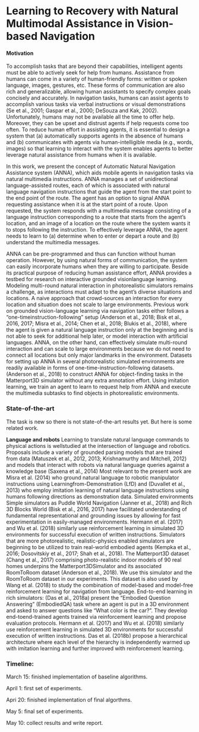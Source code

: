 # Learning to Recovery with Natural Multimodal Assistance in Vision-based Navigation


#### Motivation
To accomplish tasks that are beyond their capabilities, intelligent agents must be able to actively seek for help from humans. Assistance from humans can come in a variety of human-friendly forms: written or spoken language, images, gestures, etc. These forms of communication are also rich and generalizable, allowing human assistants to specify complex goals concisely and accurately. In navigation
tasks, humans can assist agents to accomplish various tasks via verbal instructions or visual demonstrations (Se et al., 2001; Gaspar et al., 2000; DeSouza and Kak, 2002). Unfortunately, humans may not be available all the time to offer help. Moreover, they can be upset and distrust agents if help requests come too often. To reduce human effort in assisting agents, it is essential to design a system that (a) automatically supports agents in the absence of humans and (b) communicates with agents via human-intelligible media (e.g., words, images) so that learning to interact with the system enables agents to better leverage natural assistance from humans when it is available. 

In this work, we present the concept of Automatic Natural Navigation Assistance system (ANNA), which aids mobile agents in navigation tasks via natural multimedia instructions. ANNA manages a set of unidirectional language-assisted routes, each of
which is associated with natural language navigation instructions that guide the agent from the start point to the end point of the route. The agent has an option to signal ANNA requesting assistance when it is at the start point of a route. Upon requested, the
system responds with a multimedia message consisting of a language instruction corresponding to a route that starts from the agent’s location, and an image of a location on the route where the system wants it to stops following the instruction. To effectively leverage ANNA, the agent needs to learn to (a) determine when to enter or depart a route and (b) understand the multimedia messages.

ANNA can be pre-programmed and thus can function without human operation. However, by using natural forms of communication, the system can easily incorporate humans when they are willing to participate. Beside its practical purpose of reducing human assistance effort, ANNA provides a testbed for research on interactive grounded visionlanguage learning. Modeling multi-round natural interaction in photorealistic simulators remains a challenge, as interactions must adapt to the agent’s diverse situations and locations. A naive approach that crowd-sources an interaction for every location and situation does not scale to large environments.
Previous work on grounded vision-language learning via navigation tasks either follows a “one-timeinstruction-following” setup (Anderson et al., 2018; Bisk et al., 2016, 2017; Misra et al., 2014; Chen et al., 2018; Blukis et al., 2018), where the agent is given a natural language instruction only at the beginning and is not able to seek for additional help later, or model interaction with artificial languages.
ANNA, on the other hand, can effectively simulate multi-round interaction and can scale to large environments because we do not need to connect all locations but only major landmarks in the environment. Datasets for setting up ANNA in several photorealistic simulated environments are readily available in forms of one-time-instruction-following datasets.
(Anderson et al., 2018) to construct ANNA for object-finding tasks in the Matterport3D simulator
without any extra annotation effort. Using imitation learning, we train an agent to learn to request help
from ANNA and execute the multimedia subtasks to find objects in photorealistic environments.

### State-of-the-art 

The task is new so there is not state-of-the-art results
yet. But here is some related work.

**Language and robots** Learning to translate natural language commands to physical actions is wellstudied at the intersection of language and robotics. Proposals include a variety of grounded parsing models that are trained from data (Matuszek et al., 2012, 2013; Krishnamurthy and Mitchell, 2012) and models that interact with robots via natural language queries against a knowledge base (Saxena
et al., 2014) Most relevant to the present work are Misra et al. (2014) who ground natural language to robotic manipulator instructions using Learningfrom-Demonstration (LfD) and (Duvallet et al., 2013) who employ imitation learning of natural language instructions using humans following directions as demonstration data. Simulated environments Simple simulators as Puddle World Navigation (Janner et al., 2018) and Rich 3D Blocks World (Bisk et al., 2016, 2017) have facilitated understanding of fundamental representational and grounding issues by allowing for fast experimentation in easily-managed environments. Hermann et al. (2017) and Wu et al. (2018)
similarly use reinforcement learning in simulated 3D environments for successful execution of written instructions. Simulators that are more photorealistic, realistic-physics enabled simulators are beginning to be utilized to train real-world embodied agents (Kempka et al., 2016; Dosovitskiy et al., 2017; Shah et al., 2018). The Matterport3D dataset (Chang et al., 2017) comprising photo-realistic indoor models of 90 real homes underpins the Matterport3DSimulator and its associated RoomToRoom dataset (Anderson et al., 2018). We use this simulator and the RoomToRoom dataset in our experiments. This dataset is also used by Wang et al. (2018) to study the combination of model-based and model-free reinforcement learning for navigation from language. End-to-end learning in rich simulators: (Das
et al., 2018a) present the “Embodied Question Answering” (EmbodiedQA) task where an agent is put in a 3D environment and asked to answer questions like “What color is the car?”. They develop end-toend-trained agents trained via reinforcement learning and propose evaluation protocols. Hermann et al. (2017) and Wu et al. (2018) similarly use reinforcement learning in simulated 3D environments
for successful execution of written instructions. Das et al. (2018b) propose a hierarchical architecture where each level of the hierarchy is independently warmed up with imitation learning and further improved with reinforcement learning.

### Timeline:

March 15: finished implementation of baseline algorithms.

April 1: first set of experiments.

Apri 20: finished implementation of final algorthms.

May 5: final set of experiments.

May 10: collect results and write report. 
